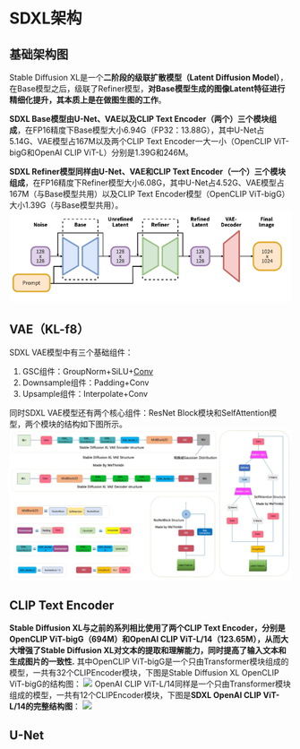 # SDXL架构
## 基础架构图
Stable Diffusion XL是一个**二阶段的级联扩散模型（Latent Diffusion Model）**，在Base模型之后，级联了Refiner模型，**对Base模型生成的图像Latent特征进行精细化提升，其本质上是在做图生图的工作**。

**SDXL Base模型由U-Net、VAE以及CLIP Text Encoder（两个）三个模块组成**，在FP16精度下Base模型大小6.94G（FP32：13.88G），其中U-Net占5.14G、VAE模型占167M以及两个CLIP Text Encoder一大一小（OpenCLIP ViT-bigG和OpenAI CLIP ViT-L）分别是1.39G和246M。

**SDXL Refiner模型同样由U-Net、VAE和CLIP Text Encoder（一个）三个模块组成**，在FP16精度下Refiner模型大小6.08G，其中U-Net占4.52G、VAE模型占167M（与Base模型共用）以及CLIP Text Encoder模型（OpenCLIP ViT-bigG）大小1.39G（与Base模型共用）。
![image.png](https://raw.githubusercontent.com/Young-Allen/pic/main/20241012164032.png)
## VAE（**KL-f8**）
SDXL VAE模型中有三个基础组件：
1. GSC组件：GroupNorm+SiLU+[Conv](https://zhida.zhihu.com/search?content_id=231112916&content_type=Article&match_order=1&q=Conv&zhida_source=entity)
2. Downsample组件：Padding+Conv
3. Upsample组件：Interpolate+Conv

同时SDXL VAE模型还有两个核心组件：ResNet Block模块和SelfAttention模型，两个模块的结构如下图所示。
![image.png](https://raw.githubusercontent.com/Young-Allen/pic/main/20241012193222.png)

## CLIP Text Encoder
**Stable Diffusion XL与之前的系列相比使用了两个CLIP Text Encoder，分别是OpenCLIP ViT-bigG（694M）和OpenAI CLIP ViT-L/14（123.65M），从而大大增强了Stable Diffusion XL对文本的提取和理解能力，同时提高了输入文本和生成图片的一致性.**
其中OpenCLIP ViT-bigG是一个只由Transformer模块组成的模型，一共有32个CLIPEncoder模块，下图是Stable Diffusion XL OpenCLIP ViT-bigG的结构图：
![](https://pic2.zhimg.com/80/v2-aff56551a3b21037c6fede266abb5c15_720w.webp)
OpenAI CLIP ViT-L/14同样是一个只由Transformer模块组成的模型，一共有12个CLIPEncoder模块，下图是**SDXL OpenAI CLIP ViT-L/14的完整结构图**：
![](https://pic4.zhimg.com/80/v2-221db19b994f0f88d89051dbe51935bb_720w.webp)
## U-Net
